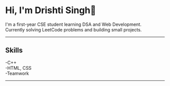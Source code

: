# Hi, I'm Drishti Singh👋

I'm a first-year CSE student learning DSA and Web Development.  
Currently solving LeetCode problems and building small projects.

---

## Skills
-C++  
-HTML, CSS  
-Teamwork  

---
